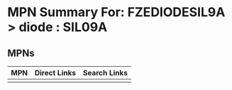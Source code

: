 



# MPN Summary For: FZEDIODESIL9A > diode : SIL09A

## MPNs
  

|MPN|Direct Links|Search Links|
| :--- | :--- | :--- |
||||
